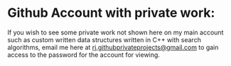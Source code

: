 # Github Account with private work:
If you wish to see some private work not shown here on my main account such as custom written data structures written in C++ with search algorithms,
email me here at rj.githubprivateprojects@gmail.com to gain access to the password for the account for viewing.
